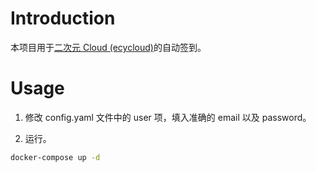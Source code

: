 # Introduction

本项目用于[二次元 Cloud (ecycloud)](https://ovo.ecycloud.com)的自动签到。

# Usage

1. 修改 config.yaml 文件中的 user 项，填入准确的 email 以及 password。

2. 运行。

```bash
docker-compose up -d
```
